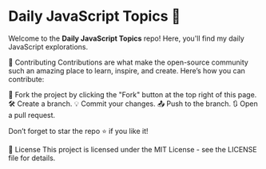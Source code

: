 # Daily JavaScript Topics 🚀

Welcome to the **Daily JavaScript Topics** repo! Here, you'll find my daily JavaScript explorations.

🤝 Contributing
Contributions are what make the open-source community such an amazing place to learn, inspire, and create. Here’s how you can contribute:

🍴 Fork the project by clicking the "Fork" button at the top right of this page.
🛠️ Create a branch.
💡 Commit your changes.
📤 Push to the branch.
🔃 Open a pull request.

Don’t forget to star the repo ⭐ if you like it!

📝 License
This project is licensed under the MIT License - see the LICENSE file for details.
